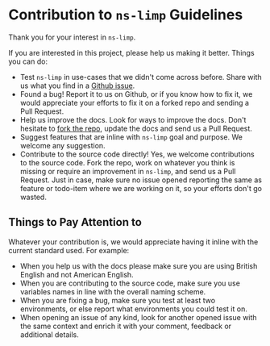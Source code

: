# Contribution to `ns-limp` Guidelines

Thank you for your interest in `ns-limp`.

If you are interested in this project, please help us making it better. Things you can do:
* Test `ns-limp` in use-cases that we didn't come across before. Share with us what you find in a [Github issue](https://github.com/masaar/ns-limp/issues).
* Found a bug! Report it to us on Github, or if you know how to fix it, we would appreciate your efforts to fix it on a forked repo and sending a Pull Request.
* Help us improve the docs. Look for ways to improve the docs. Don't hesitate to [fork the repo](https://github.com/masaar/ns-limp), update the docs and send us a Pull Request.
* Suggest features that are inline with `ns-limp` goal and purpose. We welcome any suggestion.
* Contribute to the source code directly! Yes, we welcome contributions to the source code. Fork the repo, work on whatever you think is missing or require an improvement in `ns-limp`, and send us a Pull Request. Just in case, make sure no issue opened reporting the same as feature or todo-item where we are working on it, so your efforts don't go wasted.

## Things to Pay Attention to
Whatever your contribution is, we would appreciate having it inline with the current standard used. For example:
* When you help us with the docs please make sure you are using British English and not American English.
* When you are contributing to the source code, make sure you use variables names in line with the overall naming scheme.
* When you are fixing a bug, make sure you test at least two environments, or else report what environments you could test it on.
* When opening an issue of any kind, look for another opened issue with the same context and enrich it with your comment, feedback or additional details.